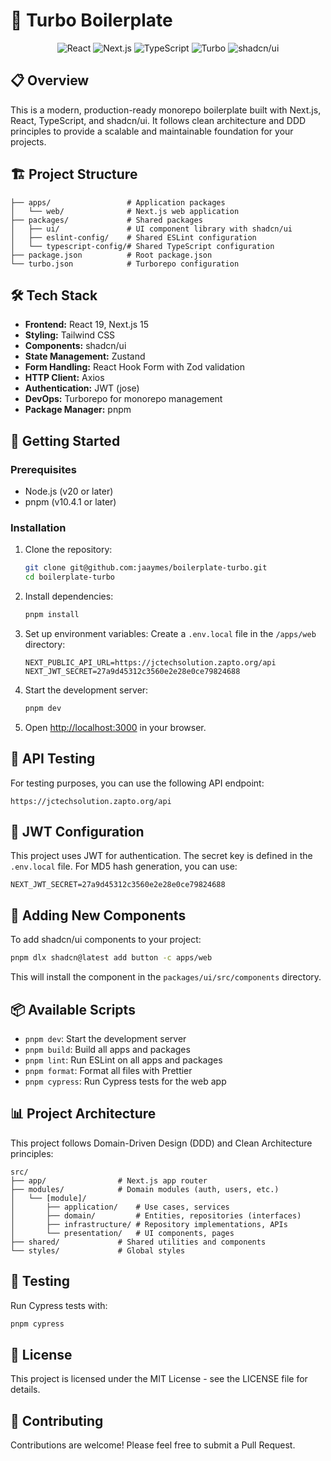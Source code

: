 # 🚀 Turbo Boilerplate

<div align="center">
  <img src="https://img.shields.io/badge/React-19.0.0-61DAFB?style=for-the-badge&logo=react&logoColor=white" alt="React" />
  <img src="https://img.shields.io/badge/Next.js-15.2.3-000000?style=for-the-badge&logo=next.js&logoColor=white" alt="Next.js" />
  <img src="https://img.shields.io/badge/TypeScript-5.7.3-3178C6?style=for-the-badge&logo=typescript&logoColor=white" alt="TypeScript" />
  <img src="https://img.shields.io/badge/TurboPack-2.4.2-EF4444?style=for-the-badge&logo=turbo&logoColor=white" alt="Turbo" />
  <img src="https://img.shields.io/badge/shadcn%2Fui-Latest-000000?style=for-the-badge&logo=shadcnui&logoColor=white" alt="shadcn/ui" />
</div>

## 📋 Overview

This is a modern, production-ready monorepo boilerplate built with Next.js, React, TypeScript, and shadcn/ui. It follows clean architecture and DDD principles to provide a scalable and maintainable foundation for your projects.

## 🏗️ Project Structure

```
├── apps/                 # Application packages
│   └── web/              # Next.js web application
├── packages/             # Shared packages
│   ├── ui/               # UI component library with shadcn/ui
│   ├── eslint-config/    # Shared ESLint configuration
│   └── typescript-config/# Shared TypeScript configuration
├── package.json          # Root package.json
└── turbo.json            # Turborepo configuration
```

## 🛠️ Tech Stack

- **Frontend:** React 19, Next.js 15
- **Styling:** Tailwind CSS
- **Components:** shadcn/ui
- **State Management:** Zustand
- **Form Handling:** React Hook Form with Zod validation
- **HTTP Client:** Axios
- **Authentication:** JWT (jose)
- **DevOps:** Turborepo for monorepo management
- **Package Manager:** pnpm

## 🚀 Getting Started

### Prerequisites

- Node.js (v20 or later)
- pnpm (v10.4.1 or later)

### Installation

1. Clone the repository:
   ```bash
   git clone git@github.com:jaaymes/boilerplate-turbo.git
   cd boilerplate-turbo
   ```

2. Install dependencies:
   ```bash
   pnpm install
   ```

3. Set up environment variables:
   Create a `.env.local` file in the `/apps/web` directory:
   ```
   NEXT_PUBLIC_API_URL=https://jctechsolution.zapto.org/api
   NEXT_JWT_SECRET=27a9d45312c3560e2e28e0ce79824688
   ```

4. Start the development server:
   ```bash
   pnpm dev
   ```

5. Open [http://localhost:3000](http://localhost:3000) in your browser.

## 🚦 API Testing

For testing purposes, you can use the following API endpoint:
```
https://jctechsolution.zapto.org/api
```

## 🔐 JWT Configuration

This project uses JWT for authentication. The secret key is defined in the `.env.local` file. For MD5 hash generation, you can use:
```
NEXT_JWT_SECRET=27a9d45312c3560e2e28e0ce79824688
```

## 🧩 Adding New Components

To add shadcn/ui components to your project:

```bash
pnpm dlx shadcn@latest add button -c apps/web
```

This will install the component in the `packages/ui/src/components` directory.

## 📦 Available Scripts

- `pnpm dev`: Start the development server
- `pnpm build`: Build all apps and packages
- `pnpm lint`: Run ESLint on all apps and packages
- `pnpm format`: Format all files with Prettier
- `pnpm cypress`: Run Cypress tests for the web app

## 📊 Project Architecture

This project follows Domain-Driven Design (DDD) and Clean Architecture principles:

```
src/
├── app/                # Next.js app router
├── modules/            # Domain modules (auth, users, etc.)
│   └── [module]/
│       ├── application/    # Use cases, services
│       ├── domain/         # Entities, repositories (interfaces)
│       ├── infrastructure/ # Repository implementations, APIs
│       └── presentation/   # UI components, pages
├── shared/             # Shared utilities and components
└── styles/             # Global styles
```

## 🧪 Testing

Run Cypress tests with:
```bash
pnpm cypress
```

## 📄 License

This project is licensed under the MIT License - see the LICENSE file for details.

## 🤝 Contributing

Contributions are welcome! Please feel free to submit a Pull Request.
